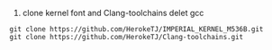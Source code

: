 1. clone kernel font and Clang-toolchains delet gcc
```
git clone https://github.com/HerokeTJ/IMPERIAL_KERNEL_M536B.git
git clone https://github.com/HerokeTJ/Clang-toolchains.git
